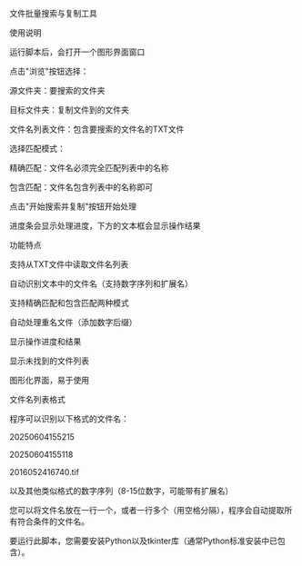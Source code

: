 文件批量搜索与复制工具

使用说明

运行脚本后，会打开一个图形界面窗口

点击"浏览"按钮选择：

源文件夹：要搜索的文件夹

目标文件夹：复制文件到的文件夹

文件名列表文件：包含要搜索的文件名的TXT文件

选择匹配模式：

精确匹配：文件名必须完全匹配列表中的名称

包含匹配：文件名包含列表中的名称即可

点击"开始搜索并复制"按钮开始处理

进度条会显示处理进度，下方的文本框会显示操作结果

功能特点

支持从TXT文件中读取文件名列表

自动识别文本中的文件名（支持数字序列和扩展名）

支持精确匹配和包含匹配两种模式

自动处理重名文件（添加数字后缀）

显示操作进度和结果

显示未找到的文件列表

图形化界面，易于使用

文件名列表格式

程序可以识别以下格式的文件名：

20250604155215

20250604155118

2016052416740.tif

以及其他类似格式的数字序列（8-15位数字，可能带有扩展名）

您可以将文件名放在一行一个，或者一行多个（用空格分隔），程序会自动提取所有符合条件的文件名。

要运行此脚本，您需要安装Python以及tkinter库（通常Python标准安装中已包含）。
